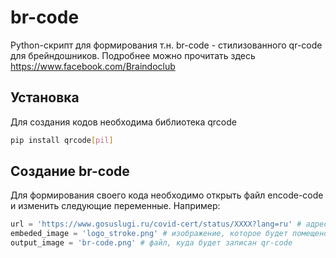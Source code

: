 # br-code

Python-скрипт для формирования т.н. br-code - стилизованного qr-code для брейндошников. Подробнее можно прочитать здесь https://www.facebook.com/Braindoclub

## Установка
Для создания кодов необходима библиотека qrcode
```bash
pip install qrcode[pil]
```

## Создание br-code
Для формирования своего кода необходимо открыть файл encode-code и изменить следующие переменные. Например:
```python
url = 'https://www.gosuslugi.ru/covid-cert/status/XXXX?lang=ru' # адрес на сертификат о вакцинации 
embeded_image = 'logo_stroke.png' # изображение, которое будет помещено в центр qr-code
output_image = 'br-code.png' # файл, куда будет записан qr-code 
```